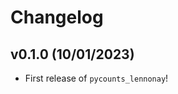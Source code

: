 # Changelog

<!--next-version-placeholder-->

## v0.1.0 (10/01/2023)

- First release of `pycounts_lennonay`!